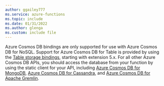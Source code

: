 ```yaml
---
author: ggailey777
ms.service: azure-functions
ms.topic: include
ms.date: 01/31/2022
ms.author: glenga
ms.custom: include file
---
```


Azure Cosmos DB bindings are only supported for use with Azure Cosmos DB for NoSQL. Support for Azure Cosmos DB for Table is provided by using the [Table storage bindings](../articles/azure-functions/functions-bindings-storage-table.md?tabs=in-process%2Ctable-api%2Cextensionv3#table-api-extension), starting with extension 5.x. For all other Azure Cosmos DB APIs, you should access the database from your function by using the static client for your API, including [Azure Cosmos DB for MongoDB](../articles/cosmos-db/mongodb-introduction.md), [Azure Cosmos DB for Cassandra](../articles/cosmos-db/cassandra-introduction.md), and [Azure Cosmos DB for Apache Gremlin](../articles/cosmos-db/graph-introduction.md).
